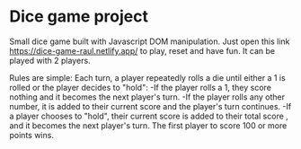 # Dice game project

Small dice game built with Javascript DOM manipulation.
Just open this link https://dice-game-raul.netlify.app/ to play, reset and have fun.
It can be played with 2 players.

Rules are simple:
Each turn, a player repeatedly rolls a die until either a 1 is rolled or the player decides to "hold":
-If the player rolls a 1, they score nothing and it becomes the next player's turn.
-If the player rolls any other number, it is added to their current score and the player's turn continues.
-If a player chooses to "hold", their current score is added to their total score , and it becomes the next player's turn.
The first player to score 100 or more points wins.
